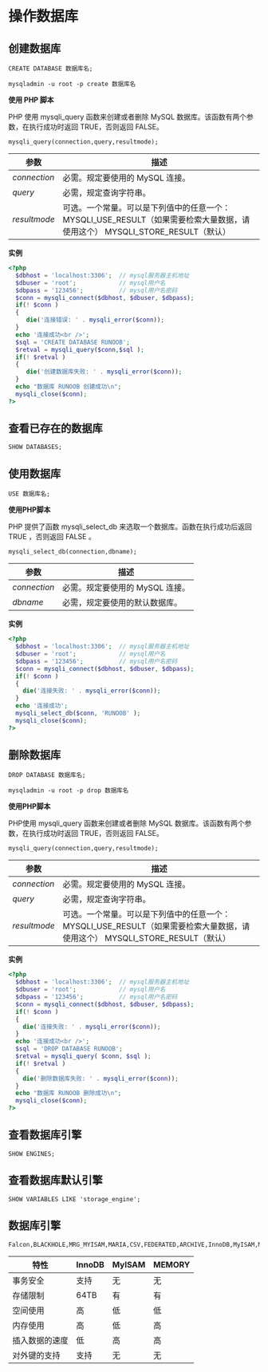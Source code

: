 # 操作数据库

## 创建数据库

```mysql
CREATE DATABASE 数据库名;

mysqladmin -u root -p create 数据库名
```

**使用 PHP 脚本**

 PHP 使用 mysqli_query 函数来创建或者删除 MySQL 数据库。该函数有两个参数，在执行成功时返回 TRUE，否则返回 FALSE。

```
mysqli_query(connection,query,resultmode);
```

| 参数         | 描述                                                         |
| ------------ | ------------------------------------------------------------ |
| *connection* | 必需。规定要使用的 MySQL 连接。                              |
| *query*      | 必需，规定查询字符串。                                       |
| *resultmode* | 可选。一个常量。可以是下列值中的任意一个：  MYSQLI_USE_RESULT（如果需要检索大量数据，请使用这个） 	MYSQLI_STORE_RESULT（默认） |

**实例**

```php
<?php
  $dbhost = 'localhost:3306';  // mysql服务器主机地址
  $dbuser = 'root';            // mysql用户名
  $dbpass = '123456';          // mysql用户名密码
  $conn = mysqli_connect($dbhost, $dbuser, $dbpass);
  if(! $conn )
  {
     die('连接错误: ' . mysqli_error($conn));
  }
  echo '连接成功<br />';
  $sql = 'CREATE DATABASE RUNOOB';
  $retval = mysqli_query($conn,$sql );
  if(! $retval )
  {
     die('创建数据库失败: ' . mysqli_error($conn));
  }
  echo "数据库 RUNOOB 创建成功\n";
  mysqli_close($conn); 
?>
```

## 查看已存在的数据库

```mysql
SHOW DATABASES;
```

## 使用数据库

```mysql
USE 数据库名;
```

**使用PHP脚本**

PHP 提供了函数 mysqli_select_db  来选取一个数据库。函数在执行成功后返回 TRUE ，否则返回 FALSE 。 

```
mysqli_select_db(connection,dbname);
```

| 参数         | 描述                            |
| ------------ | ------------------------------- |
| *connection* | 必需。规定要使用的 MySQL 连接。 |
| *dbname*     | 必需，规定要使用的默认数据库。  |

**实例**

```php
<?php
  $dbhost = 'localhost:3306';  // mysql服务器主机地址
  $dbuser = 'root';            // mysql用户名
  $dbpass = '123456';          // mysql用户名密码
  $conn = mysqli_connect($dbhost, $dbuser, $dbpass);
  if(! $conn ) 
  {  
    die('连接失败: ' . mysqli_error($conn)); 
  } 
  echo '连接成功';
  mysqli_select_db($conn, 'RUNOOB' ); 
  mysqli_close($conn);
?>
```

## 删除数据库

```mysql
DROP DATABASE 数据库名;

mysqladmin -u root -p drop 数据库名
```

**使用PHP脚本**

PHP使用 mysqli_query 函数来创建或者删除 MySQL 数据库。该函数有两个参数，在执行成功时返回 TRUE，否则返回 FALSE。 

```
mysqli_query(connection,query,resultmode);
```

| 参数         | 描述                                                         |
| ------------ | ------------------------------------------------------------ |
| *connection* | 必需。规定要使用的 MySQL 连接。                              |
| *query*      | 必需，规定查询字符串。                                       |
| *resultmode* | 可选。一个常量。可以是下列值中的任意一个：  MYSQLI_USE_RESULT（如果需要检索大量数据，请使用这个） 	MYSQLI_STORE_RESULT（默认） |

**实例**

```php
<?php
  $dbhost = 'localhost:3306';  // mysql服务器主机地址
  $dbuser = 'root';            // mysql用户名 
  $dbpass = '123456';          // mysql用户名密码
  $conn = mysqli_connect($dbhost, $dbuser, $dbpass);
  if(! $conn )
  {  
    die('连接失败: ' . mysqli_error($conn));
  } 
  echo '连接成功<br />'; 
  $sql = 'DROP DATABASE RUNOOB';
  $retval = mysqli_query( $conn, $sql );
  if(! $retval ) 
  {   
    die('删除数据库失败: ' . mysqli_error($conn));
  } 
  echo "数据库 RUNOOB 删除成功\n"; 
  mysqli_close($conn); 
?>
```

## 查看数据库引擎

```mysql
SHOW ENGINES;
```

## 查看数据库默认引擎

```mysql
SHOW VARIABLES LIKE 'storage_engine';
```

## 数据库引擎

```mysql
Falcon,BLACKHOLE,MRG_MYISAM,MARIA,CSV,FEDERATED,ARCHIVE,InnoDB,MyISAM,MEMORY
```

| 特性           | InnoDB | MyISAM | MEMORY |
|----------------|--------|--------|--------|
| 事务安全       | 支持   | 无     | 无     |
| 存储限制       | 64TB   | 有     | 有     |
| 空间使用       | 高     | 低     | 低     |
| 内存使用       | 高     | 低     | 高     |
| 插入数据的速度 | 低     | 高     | 高     |
| 对外键的支持   | 支持   | 无     | 无     |

